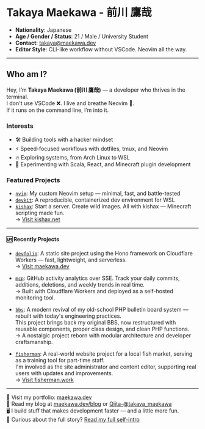 # Takaya Maekawa - 前川 鷹哉

- **Nationality**: Japanese  
- **Age / Gender / Status**: 21 / Male / University Student  
- **Contact**: [takaya@maekawa.dev](mailto:takaya@maekawa.dev)  
- **Editor Style**: CLI-like workflow without VSCode. Neovim all the way.  

---

## Who am I?

Hey, I’m **Takaya Maekawa (前川 鷹哉)** — a developer who thrives in the terminal.  
I don't use VSCode ❌. I live and breathe Neovim 💨.  
If it runs on the command line, I’m into it.

### Interests

- 🛠 Building tools with a hacker mindset  
- ⚡ Speed-focused workflows with dotfiles, tmux, and Neovim  
- 🔥 Exploring systems, from Arch Linux to WSL  
- 🧪 Experimenting with Scala, React, and Minecraft plugin development  

### Featured Projects

- [`nvim`](https://github.com/takayamaekawa/nvim): My custom Neovim setup — minimal, fast, and battle-tested  
- [`devkit`](https://github.com/takayamaekawa/devkit): A reproducible, containerized dev environment for WSL  
- [`kishax`](https://github.com/takayamaekawa/kishax): Start a server. Create wild images. All with kishax — Minecraft scripting made fun.  
  → [Visit kishax.net](https://kishax.net/)  

---

#### 🆙 Recently Projects

- [`devfolio`](https://github.com/takayamaekawa/devfolio): A static site project using the Hono framework on Cloudflare Workers — fast, lightweight, and serverless.  
  → [Visit maekawa.dev](https://maekawa.dev/)

- [`mcp`](https://github.com/takayamaekawa/mcp): GitHub activity analytics over SSE. Track your daily commits, additions, deletions, and weekly trends in real time.  
  → Built with Cloudflare Workers and deployed as a self-hosted monitoring tool.

- [`bbs`](https://github.com/takayamaekawa/bbs): A modern revival of my old-school PHP bulletin board system — rebuilt with today's engineering practices.  
  This project brings back my original BBS, now restructured with reusable components, proper class design, and clean PHP functions.  
  → A nostalgic project reborn with modular architecture and developer craftsmanship.

- [`fisherman`](https://github.com/takayamaekawa/fisherman): A real-world website project for a local fish market, serving as a training tool for part-time staff.  
  I'm involved as the site administrator and content editor, supporting real users with updates and improvements.  
  → [Visit fisherman.work](https://fisherman.work/)
---

📁 Visit my portfolio: [maekawa.dev](https://maekawa.dev)  
📖 Read my blog at [maekawa.dev/blog](https://maekawa.dev/blog) or [Qiita-@takaya_maekawa](https://qiita.com/takaya_maekawa)  
🖥 I build stuff that makes development faster — and a little more fun.  
👀 Curious about the full story? [Read my full self-intro](https://github.com/takayamaekawa/takayamaekawa/blob/main/README_FULL.md)
